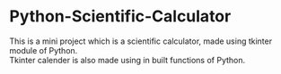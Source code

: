 # Python-Scientific-Calculator
This is a mini project which is a scientific calculator, made using tkinter module of Python.
<br>
Tkinter calender is also made using in built functions of Python.
